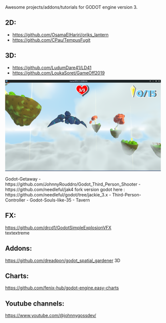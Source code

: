 Awesome projects/addons/tutorials for GODOT engine version 3.

## 2D:  
- https://github.com/OsamaElHariri/oriks_lantern  
- https://github.com/CPau/TempusFugit

## 3D:  
- https://github.com/LudumDare41/LD41  
- https://github.com/LoukaSoret/GameOff2019  
<p align="center">
<img width=600 src="https://raw.githubusercontent.com/Boyquotes/awesome_Godot3/main/images/GameOff2019.png">
</p>
Godot-Getaway  
- https://github.com/JohnnyRouddro/Godot_Third_Person_Shooter  
- https://github.com/needleful/jak4 fork version godot here : https://github.com/needleful/godot/tree/jackie_3.x  
- Third-Person-Controller
- Godot-Souls-like-35  
- Tavern  

## FX:  
https://github.com/drcd1/GodotSimpleExplosionVFX  
textextreme  

## Addons:
https://github.com/dreadpon/godot_spatial_gardener 3D

## Charts:  
https://github.com/fenix-hub/godot-engine.easy-charts  

## Youtube channels:  
https://www.youtube.com/@johnnygossdev/  
